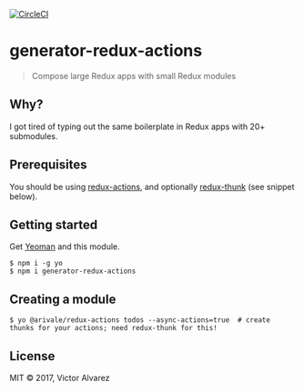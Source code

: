 [![CircleCI](https://circleci.com/gh/trueprint/generator-redux-actions.svg?style=shield&circle-token=7a8831f66101d9de0ad55b48eb7f3b6ef163727e)](https://circleci.com/gh/trueprint/generator-redux-actions)

# generator-redux-actions

> Compose large Redux apps with small Redux modules

## Why?

I got tired of typing out the same boilerplate in Redux apps with 20+ submodules.

## Prerequisites

You should be using [redux-actions](https://github.com/acdlite/redux-actions), and optionally [redux-thunk](https://github.com/gaearon/redux-thunk) (see snippet below).

## Getting started

Get [Yeoman](http://yeoman.io/learning/) and this module.

```
$ npm i -g yo
$ npm i generator-redux-actions
```

## Creating a module

```
$ yo @arivale/redux-actions todos --async-actions=true  # create thunks for your actions; need redux-thunk for this!
```

## License

MIT © 2017, Victor Alvarez
